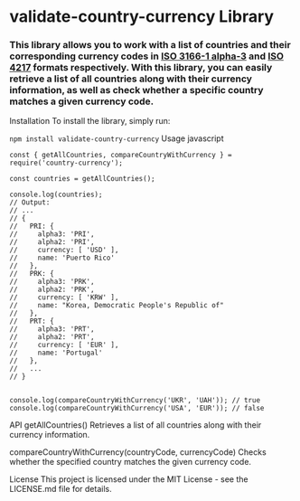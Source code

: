 # validate-country-currency Library
### This library allows you to work with a list of countries and their corresponding currency codes in [ISO 3166-1 alpha-3](https://en.wikipedia.org/wiki/ISO_3166-1_alpha-3) and [ISO 4217](https://en.wikipedia.org/wiki/ISO_4217) formats respectively. With this library, you can easily retrieve a list of all countries along with their currency information, as well as check whether a specific country matches a given currency code.

Installation
To install the library, simply run:

```npm install validate-country-currency```
Usage
javascript

```
const { getAllCountries, compareCountryWithCurrency } = require('country-currency');

const countries = getAllCountries();

console.log(countries);
// Output:
// ...
// {
//   PRI: {
//     alpha3: 'PRI',
//     alpha2: 'PRI',
//     currency: [ 'USD' ],
//     name: 'Puerto Rico'
//   },
//   PRK: {
//     alpha3: 'PRK',
//     alpha2: 'PRK',
//     currency: [ 'KRW' ],
//     name: "Korea, Democratic People's Republic of"
//   },
//   PRT: {
//     alpha3: 'PRT',
//     alpha2: 'PRT',
//     currency: [ 'EUR' ],
//     name: 'Portugal'
//   },
//   ...
// }


console.log(compareCountryWithCurrency('UKR', 'UAH')); // true
console.log(compareCountryWithCurrency('USA', 'EUR')); // false

```
API
getAllCountries()
Retrieves a list of all countries along with their currency information.

compareCountryWithCurrency(countryCode, currencyCode)
Checks whether the specified country matches the given currency code.

License
This project is licensed under the MIT License - see the LICENSE.md file for details.